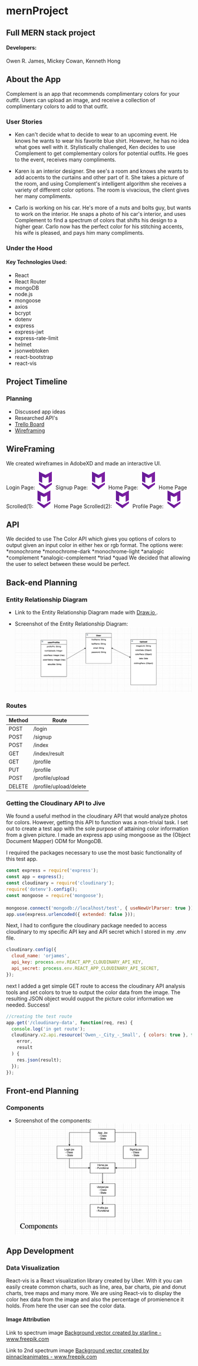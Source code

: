 # mernProject

## Full MERN stack project

#### Developers:

Owen R. James,
Mickey Cowan,
Kenneth Hong

## About the App

Complement is an app that recommends complimentary colors for your outfit. Users can upload an image, and receive a collection of complimentary colors to add to that outfit.

### User Stories

- Ken can't decide what to decide to wear to an upcoming event. He knows he wants to wear his favorite blue shirt. However, he has no idea what goes well with it. Stylistically challenged, Ken decides to use Complement to get complementary colors for potential outfits. He goes to the event, receives many compliments.

- Karen is an interior designer. She see's a room and knows she wants to add accents to the curtains and other part of it. She takes a picture of the room, and using Complement's intelligent algorithm she receives a variety of different color options. The room is vivacious, the client gives her many compliments.

- Carlo is working on his car. He's more of a nuts and bolts guy, but wants to work on the interior. He snaps a photo of his car's interior, and uses Complement to find a spectrum of colors that shifts his design to a higher gear. Carlo now has the perfect color for his stitching accents, his wife is pleased, and pays him many compliments.

### Under the Hood

#### Key Technologies Used:

- React
- React Router
- mongoDB
- node.js
- mongoose
- axios
- bcrypt
- dotenv
- express
- express-jwt
- express-rate-limit
- helmet
- jsonwebtoken
- react-bootstrap
- react-vis


## Project Timeline

### Planning

- Discussed app ideas
- Researched API's
- [Trello Board](https://trello.com/b/KzDYzqsH/project-3-wdi)
- [Wireframing](link.com)

## WireFraming

We created wireframes in AdobeXD and made an interactive UI.

Login Page:
![alt text](https://github.com/adam-p/markdown-here/raw/master/src/common/images/icon48.png 'Logo Title Text 1')
Signup Page:
![alt text](https://github.com/adam-p/markdown-here/raw/master/src/common/images/icon48.png 'Logo Title Text 1')
Home Page:
![alt text](https://github.com/adam-p/markdown-here/raw/master/src/common/images/icon48.png 'Logo Title Text 1')
Home Page Scrolled(1):
![alt text](https://github.com/adam-p/markdown-here/raw/master/src/common/images/icon48.png 'Logo Title Text 1')
Home Page Scrolled(2):
![alt text](https://github.com/adam-p/markdown-here/raw/master/src/common/images/icon48.png 'Logo Title Text 1')
Profile Page:
![alt text](https://github.com/adam-p/markdown-here/raw/master/src/common/images/icon48.png 'Logo Title Text 1')

## API

We decided to use The Color API which gives you options of colors to output given an input color in either hex or rgb format. The options were:
*monochrome
*monochrome-dark
*monochrome-light
*analogic
*complement
*analogic-complement
*triad
*quad
We decided that allowing the user to select between these would be perfect.

## Back-end Planning

### Entity Relationship Diagram

- Link to the Entity Relationship Diagram made with <a href="https://www.draw.io/?libs=general;uml"> Draw.io </a>.

- Screenshot of the Entity Relationship Diagram:
  ![](./images/ERD.png)

###  Routes 

| Method | Route | 
|--------|-------|
| POST   | /login | 
| POST   | /signup | 
| POST   | /index | 
| GET    | /index/result | 
| GET    | /profile |
| PUT    | /profile | 
| POST   | /profile/upload |
| DELETE | /profile/upload/delete | 

### Getting the Cloudinary API to Jive

We found a useful method in the cloudinary API that would analyze photos for colors. However, getting this API to function was a non-trivial task. I set out to create a test app with the sole purpose of attaining color information from a given picture. I made an express app using mongoose as the (Object Document Mapper) ODM for MongoDB.

I required the packages necessary to use the most basic functionality of this test app.

```javascript
const express = require('express');
const app = express();
const cloudinary = require('cloudinary');
require('dotenv').config();
const mongoose = require('mongoose');

mongoose.connect('mongodb://localhost/test', { useNewUrlParser: true });
app.use(express.urlencoded({ extended: false }));
```

Next, I had to configure the cloudinary package needed to access cloudinary to my specific API key and API secret which I stored in my .env file.

```javascript
cloudinary.config({
  cloud_name: 'orjames',
  api_key: process.env.REACT_APP_CLOUDINARY_API_KEY,
  api_secret: process.env.REACT_APP_CLOUDINARY_API_SECRET,
});
```

next I added a get simple GET route to access the cloudinary API analysis tools and set colors to true to output the color data from the image. The resulting JSON object would oupput the picture color information we needed. Success!

```javascript
//creating the test route
app.get('/cloudinary-data', function(req, res) {
  console.log('in get route');
  cloudinary.v2.api.resource('Owen_-_City_-_Small', { colors: true }, function(
    error,
    result
  ) {
    res.json(result);
  });
});
```


## Front-end Planning

### Components

- Screenshot of the components:
  ![](./images/Components.png)

## App Development

### Data Visualization 
React-vis is a React visualization library created by Uber. With it you can easily create common charts, such as line, area, bar charts, pie and donut charts, tree maps and many more. We are using React-vis to display the color hex data from the image and also the percentage of promienence it holds. From here the user can see the color data. 




#### Image Attribution


Link to spectrum image
<a href="https://www.freepik.com/free-photos-vectors/background">Background vector created by starline - www.freepik.com</a>

Link to 2nd spectrum image
<a href="https://www.freepik.com/free-photos-vectors/background">Background vector created by pinnacleanimates - www.freepik.com</a>
